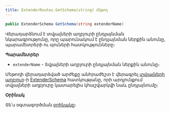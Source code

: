 ```yaml
---
title: ExtenderRoutes.GetSchema(string) մեթոդ
---
```


```c#
public ExtenderSchema GetSchema(string extenderName)
```

Վերադարձնում է տվյալների աղբյուրի ընդլայնման նկարագրությունը, որը պարունակում է ընդլայնման ներքին անունը, պարամետրերի ու սյուների հատկությունները։

**Պարամետրեր**

* `extenderName` - Տվյալների աղբյուրի ընդլայնման ներքին անունը։

Մեթոդի վերադարձված արժեքը անհրաժեշտ է վերագրել [տվյալների աղբյուր](../DataSource.md)-ի [ExtenderSchema](../DataSource/ExtenderSchema.md) հատկությանը, որի արդյունքում տվյալների աղբյուրը կատարելիս կհաշվարկվի նաև ընդլայնումը։

**Օրինակ**

Տե՛ս օգտագործման [օրինակը](../../examples/DataSource.md#օրինակ-2)։
